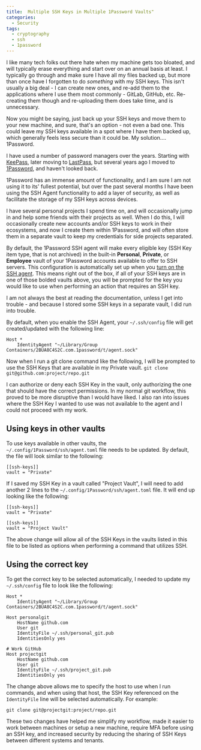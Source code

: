 ```yaml
---
title:  Multiple SSH Keys in Multiple 1Password Vaults"
categories: 
  - Security
tags:
  - cryptography
  - ssh
  - 1password
---
```


I like many tech folks out there hate when my machine gets too bloated, and will typically erase everything and start over on an annual basis at least. I typically go through and make sure I have all my files backed up, but more than once have I forgotten to do *something* with my SSH keys. This isn't usually a big deal - I can create new ones, and re-add them to the applications where I use them most commonly - GitLab, GitHub, etc. Re-creating them though and re-uploading them does take time, and is unnecessary.

Now you might be saying, just back up your SSH keys and move them to your new machine, and sure, that's an option - not even a bad one. This could leave my SSH keys available in a spot where I have them backed up, which generally feels less secure than it could be. My solution.... 1Password.

I have used a number of password managers over the years. Starting with [KeePass](https://keepass.info/), later moving to [LastPass](https://www.lastpass.com/), but several years ago I moved to [1Password](https://1password.com/), and haven't looked back.

1Password has an immense amount of functionality, and I am sure I am not using it to its' fullest potential, but over the past several months I have been using the SSH Agent functionality to add a layer of security, as well as facilitate the storage of my SSH keys across devices.

I have several personal projects I spend time on, and will occasionally jump in and help some friends with their projects as well. When I do this, I will occasionally create new accounts and/or SSH keys to work in their ecosystems, and now I create them within 1Password, and will often store them in a separate vault to keep my credentials for side projects separated. 

By default, the 1Password SSH agent will make every eligible key (SSH Key item type, that is not archived) in the built-in **Personal**, **Private**, or **Employee** vault of your 1Password accounts available to offer to SSH servers. This configuration is automatically set up when you [turn on the SSH agent](https://developer.1password.com/docs/ssh/get-started/#step-3-turn-on-the-1password-ssh-agent). This means right out of the box, if all of your SSH keys are in one of those bolded vaults above, you will be prompted for the key you would like to use when performing an action that requires an SSH key.

I am not always the best at reading the documentation, unless I get into trouble - and because I stored some SSH keys in a separate vault, I did run into trouble. 

By default, when you enable the SSH Agent, your `~/.ssh/config` file will get created/updated with the following line: 
```
Host *
	IdentityAgent "~/Library/Group Containers/2BUA8C4S2C.com.1password/t/agent.sock"
```
Now when I run a git clone command like the following, I will be prompted to use the SSH Keys that are available in my Private vault.
`git clone git@github.com:project/repo.git`

I can authorize or deny each SSH Key in the vault, only authorizing the one that should have the correct permissions. In my normal git workflow, this proved to be more disruptive than I would have liked. I also ran into issues where the SSH Key I wanted to use was not available to the agent and I could not proceed with my work.

## Using keys in other vaults
To use keys available in other vaults, the `~/.config/1Password/ssh/agent.toml` file needs to be updated. By default, the file will look similar to the following:

```
[[ssh-keys]]
vault = "Private"
```
If I saved my SSH Key in a vault called "Project Vault", I will need to add another 2 lines to the `~/.config/1Password/ssh/agent.toml` file. It will end up looking like the following:
```
[[ssh-keys]]
vault = "Private"

[[ssh-keys]]
vault = "Project Vault"
```
The above change will allow all of the SSH Keys in the vaults listed in this file to be listed as options when performing a command that utilizes SSH.

## Using the correct key
To get the correct key to be selected automatically, I needed to update my `~/.ssh/config` file to look like the following:

```
Host *
	IdentityAgent "~/Library/Group Containers/2BUA8C4S2C.com.1password/t/agent.sock"

Host personalgit
	HostName github.com
	User git
	IdentityFile ~/.ssh/personal_git.pub
	IdentitiesOnly yes

# Work GitHub
Host projectgit
	HostName github.com
	User git
	IdentityFile ~/.ssh/project_git.pub
	IdentitiesOnly yes
```

The change above allows me to specify the host to use when I run commands, and when using that host, the SSH Key referenced on the `IdentityFile` line will be selected automatically. For example: 

`git clone git@projectgit:project/repo.git`

These two changes have helped me simplify my workflow, made it easier to work between machines or setup a new machine, require MFA before using an SSH key, and increased security by reducing the sharing of SSH Keys between different systems and tenants.